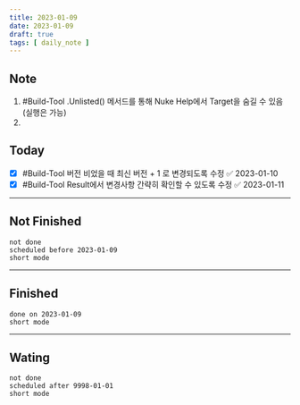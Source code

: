 ```yaml
---
title: 2023-01-09
date: 2023-01-09
draft: true
tags: [ daily_note ]
---
```


## Note
1. #Build-Tool .Unlisted() 메서드를 통해 Nuke Help에서 Target을 숨길 수 있음(실행은 가능)
2. 

## Today
- [x] #Build-Tool 버전 비었을 때 최신 버전 + 1 로 변경되도록 수정 ✅ 2023-01-10
- [x] #Build-Tool Result에서 변경사항 간략히 확인할 수 있도록 수정 ✅ 2023-01-11

---
## Not Finished
```tasks
not done
scheduled before 2023-01-09
short mode
```
---
## Finished
```tasks
done on 2023-01-09
short mode
```
---
## Wating
```tasks
not done
scheduled after 9998-01-01
short mode
```
